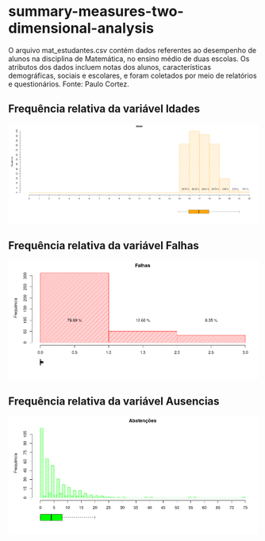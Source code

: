 # summary-measures-two-dimensional-analysis
O arquivo mat_estudantes.csv contém dados referentes ao desempenho de alunos na disciplina de Matemática, no ensino médio de duas escolas. Os atributos dos dados incluem notas dos alunos, características demográficas, sociais e escolares, e foram coletados por meio de relatórios e questionários.  Fonte: Paulo Cortez.

## Frequência relativa da variável Idades
<img src="./src/img/Rplot_IDADE.png">

## Frequência relativa da variável Falhas  
<img src="./src/img/Rplot_FALHAS.png">

## Frequência relativa da variável Ausencias  
<img src="./src/img/Rplot_AUSENCIAS.png">